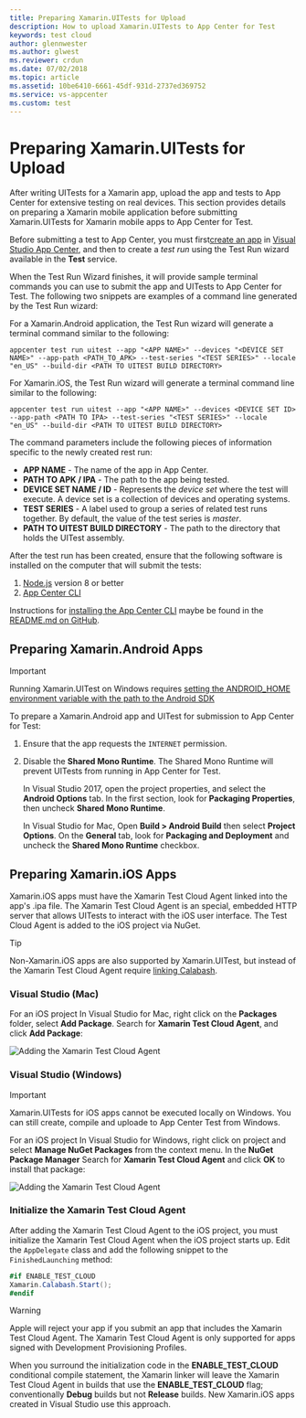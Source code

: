 ```yaml
---
title: Preparing Xamarin.UITests for Upload
description: How to upload Xamarin.UITests to App Center for Test
keywords: test cloud
author: glennwester
ms.author: glwest
ms.reviewer: crdun
ms.date: 07/02/2018
ms.topic: article
ms.assetid: 10be6410-6661-45df-931d-2737ed369752
ms.service: vs-appcenter
ms.custom: test
---
```


# Preparing Xamarin.UITests for Upload

After writing UITests for a Xamarin app, upload the app and tests to App Center for extensive testing on real devices. This section provides details on preparing a Xamarin mobile application before submitting Xamarin.UITests for Xamarin mobile apps to App Center for Test.

Before submitting a test to App Center, you must first[create an app](~/dashboard/creating-and-managing-apps.md) in [Visual Studio App Center](https://appcenter.ms/), and then to create a *test run* using the Test Run wizard available in the **Test** service.

When the Test Run Wizard finishes, it will provide sample terminal commands you can use to submit the app and UITests to App Center for Test. The following two snippets are examples of a command line generated by the Test Run wizard:

For a Xamarin.Android application, the Test Run wizard will generate a terminal command similar to the following:

```
appcenter test run uitest --app "<APP NAME>" --devices "<DEVICE SET NAME>" --app-path <PATH_TO_APK> --test-series "<TEST SERIES>" --locale "en_US" --build-dir <PATH TO UITEST BUILD DIRECTORY>
```

For Xamarin.iOS, the Test Run wizard will generate a terminal command line similar to the following:

```
appcenter test run uitest --app "<APP NAME>" --devices <DEVICE SET ID> --app-path <PATH TO IPA> --test-series "<TEST SERIES>" --locale "en_US" --build-dir <PATH TO UITEST BUILD DIRECTORY>
```

The command parameters include the following pieces of information specific to the newly created rest run:

* **APP NAME** - The name of the app in App Center.
* **PATH TO APK / IPA** - The path to the app being tested.
* **DEVICE SET NAME / ID** - Represents the *device set* where the test will execute. A device set is a collection of devices and operating systems.
* **TEST SERIES** - A label used to group a series of related test runs together. By default, the value of the test series is *master*.
* **PATH TO UITEST BUILD DIRECTORY** - The path to the directory that holds the UITest assembly.

After the test run has been created, ensure that the following software is installed on the computer that will submit the tests:

1. [Node.js](https://nodejs.org/en/) version 8 or better
2. [App Center CLI](~/cli/index.md)

Instructions for [installing the App Center CLI](https://github.com/Microsoft/AppCenter-CLI#installation) maybe be found in the [README.md on GitHub](https://github.com/Microsoft/AppCenter-CLI).

## Preparing Xamarin.Android Apps

> [!IMPORTANT]
> Running Xamarin.UITest on Windows requires [setting the ANDROID_HOME environment variable with the path to the Android SDK](https://www.360logica.com/blog/how-to-set-path-environmental-variable-for-sdk-in-windows/)

To prepare a Xamarin.Android app and UITest for submission to App Center for Test:

1. Ensure that the app requests the `INTERNET` permission.
2. Disable the **Shared Mono Runtime**. The Shared Mono Runtime will prevent UITests from running in App Center for Test.

    In Visual Studio 2017, open the project properties, and select the **Android Options** tab. In the first section, look for **Packaging Properties**, then uncheck **Shared Mono Runtime**.

    In Visual Studio for Mac, Open **Build > Android Build** then select **Project Options**. On the **General** tab, look for **Packaging and Deployment** and uncheck the **Shared Mono Runtime** checkbox.

## Preparing Xamarin.iOS Apps

Xamarin.iOS apps must have the Xamarin Test Cloud Agent linked into the app's .ipa file. The Xamarin Test Cloud Agent is an special, embedded HTTP server that allows UITests to interact with the iOS user interface. The Test Cloud Agent is added to the iOS project via NuGet.

> [!TIP]
> Non-Xamarin.iOS apps are also supported by Xamarin.UITest, but instead of the Xamarin Test Cloud Agent require [linking Calabash](https://github.com/calabash/calabash-ios/wiki/Tutorial%3A-How-to-add-Calabash-to-Xcode).

### Visual Studio (Mac)

For an iOS project In Visual Studio for Mac, right click on the **Packages** folder, select **Add Package**. Search for **Xamarin Test Cloud Agent**, and click **Add Package**:

![Adding the Xamarin Test Cloud Agent](~/test-cloud/preparing-for-upload/images/05-addpackage-xs.png)

### Visual Studio (Windows)

> [!IMPORTANT]
> Xamarin.UITests for iOS apps cannot be executed locally on Windows. You can still create, compile and uploade to App Center Test from Windows.

For an iOS project In Visual Studio for Windows, right click on project and select **Manage NuGet Packages** from the context menu. In the **NuGet Package Manager** Search for **Xamarin Test Cloud Agent** and click **OK** to install that package:

![Adding the Xamarin Test Cloud Agent](~/test-cloud/preparing-for-upload/images/05-addpackage-vs.png)

### Initialize the Xamarin Test Cloud Agent

After adding the Xamarin Test Cloud Agent to the iOS project, you must initialize the Xamarin Test Cloud Agent when the iOS project starts up. Edit the `AppDelegate` class and add the following snippet to the `FinishedLaunching` method:

```csharp
#if ENABLE_TEST_CLOUD
Xamarin.Calabash.Start();
#endif
```

> [!WARNING]
> Apple will reject your app if you submit an app that includes the Xamarin Test Cloud Agent. The Xamarin Test Cloud Agent is only supported for apps signed with Development Provisioning Profiles.

When you surround the initialization code in the **ENABLE_TEST_CLOUD** conditional compile statement, the Xamarin linker will leave the Xamarin Test Cloud Agent in builds that use the **ENABLE_TEST_CLOUD** flag; conventionally **Debug** builds but not **Release** builds. New Xamarin.iOS apps created in Visual Studio use this approach.

